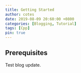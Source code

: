 ```yaml
---
title: Getting Started
author: cotes
date: 2019-08-09 20:60:00 +0800
categories: [Blogging, Tutorial]
tags: [Cpp]
pin: true
---
```


## Prerequisites

Test blog update.
